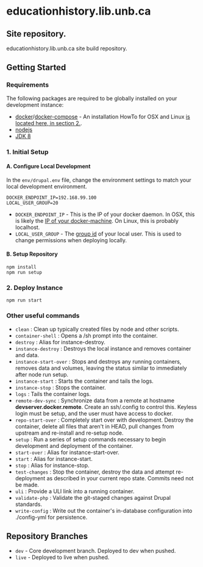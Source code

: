 # educationhistory.lib.unb.ca
## Site repository.

educationhistory.lib.unb.ca site build repository.

## Getting Started
### Requirements
The following packages are required to be globally installed on your development instance:

* [docker](https://www.docker.com)/[docker-compose](https://docs.docker.com/compose/) - An installation HowTo for OSX and Linux [is located here, in section 2.](https://github.com/unb-libraries/docker-drupal/wiki/2.-Setting-Up-Prerequisites).
* [nodejs](https://nodejs.org/en/)
* [JDK 8](http://www.oracle.com/technetwork/java/javase/downloads/index.html)

### 1. Initial Setup

#### A. Configure Local Development
In the ```env/drupal.env``` file, change the environment settings to match your local development environment.

```
DOCKER_ENDPOINT_IP=192.168.99.100
LOCAL_USER_GROUP=20
```

* ```DOCKER_ENDPOINT_IP``` - This is the IP of your docker daemon. In OSX, this is likely the [IP of your docker-machine](https://docs.docker.com/machine/reference/ip/). On Linux, this is probably localhost.
* ```LOCAL_USER_GROUP``` - The [group id](https://kb.iu.edu/d/adwf) of your local user. This is used to change permissions when deploying locally.

#### B. Setup Repository
```
npm install
npm run setup
```

### 2. Deploy Instance
```
npm run start
```

### Other useful commands
* ```clean``` : Clean up typically created files by node and other scripts.
* ```container-shell``` : Opens a /sh prompt into the container.
* ```destroy``` :  Alias for instance-destroy.
* ```instance-destroy``` :  Destroys the local instance and removes container and data.
* ```instance-start-over``` : Stops and destroys any running containers, removes data and volumes, leaving the status similar to immediately after node run setup.
* ```instance-start``` : Starts the container and tails the logs.
* ```instance-stop``` : Stops the container.
* ```logs``` : Tails the container logs.
* ```remote-dev-sync``` : Synchronize data from a remote at hostname __devserver.docker.remote__. Create an ssh/.config to control this. Keyless login must be setup, and the user must have access to docker.
* ```repo-start-over``` : Completely start over with development. Destroy the container, delete all files that aren't in HEAD, pull changes from upstream and re-install and re-setup node.
* ```setup``` :  Run a series of setup commands necessary to begin development and deployment of the container.
* ```start-over``` : Alias for instance-start-over.
* ```start``` : Alias for instance-start.
* ```stop``` : Alias for instance-stop.
* ```test-changes``` : Stop the container, destroy the data and attempt re-deployment as described in your current repo state. Commits need not be made.
* ```uli``` : Provide a ULI link into a running container.
* ```validate-php``` : Validate the git-staged changes against Drupal standards.
* ```write-config``` : Write out the container's in-database configuration into ./config-yml for persistence.


## Repository Branches
* `dev` - Core development branch. Deployed to dev when pushed.
* `live` - Deployed to live when pushed.
